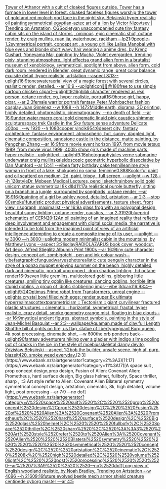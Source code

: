 [Tower of Athanor with a cult of cloaked figures outside. Tower has a furnace in lower level in forest. cloaked faceless figures worship the tower of gold and red moloch god face in the night sky. Beksinski hyper realistic oil painting](https://www.ebank.nz/aiartgenerator?category=Tower%2520of%2520Athanor%2520with%2520a%2520cult%2520of%2520cloaked%2520figures%2520outside.%2520Tower%2520has%2520a%2520furnace%2520in%2520lower%2520level%2520in%2520forest.%2520cloaked%2520faceless%2520figures%2520worship%2520the%2520tower%2520of%2520gold%2520and%2520red%2520moloch%2520god%2520face%2520in%2520the%2520night%2520sky.%2520Beksinski%2520hyper%2520realistic%2520oil%2520painting)[symmetrical egyptian-aztec art of a lion by Victor Nizovtsev | Trending on Artstation, CGSociety](https://www.ebank.nz/aiartgenerator?category=symmetrical%2520egyptian-aztec%2520art%2520of%2520a%2520lion%2520by%2520Victor%2520Nizovtsev%2520%7C%2520Trending%2520on%2520Artstation%2C%2520CGSociety)[an unaccompanied cute tiny fantasy cabin sits on the island of storms , ominous, epic cinematic shot, octane render, by craig mullins, ruan jia, waterhouse, rackham --lp](https://www.ebank.nz/aiartgenerator?category=an%2520unaccompanied%2520cute%2520tiny%2520fantasy%2520cabin%2520sits%2520on%2520the%2520island%2520of%2520storms%2520%2C%2520ominous%2C%2520epic%2520cinematic%2520shot%2C%2520octane%2520render%2C%2520by%2520craig%2520mullins%2C%2520ruan%2520jia%2C%2520waterhouse%2C%2520rackham%2520--lp)[21:9](https://www.ebank.nz/aiartgenerator?category=21%3A9)[people](https://www.ebank.nz/aiartgenerator?category=people)[-1.2](https://www.ebank.nz/aiartgenerator?category=-1.2)[symmetrical portrait, concept art , a young girl like Lalisa Manobal with blue eyes and blonde short wavy hair wearing a anime dres, by Krenz Cushart, Yoneyama Mai, painting by Mucha, Violet evergarden, trending pixiv, stunning atmosphere, light effects](https://www.ebank.nz/aiartgenerator?category=symmetrical%2520portrait%2C%2520concept%2520art%2520%2C%2520a%2520young%2520girl%2520like%2520Lalisa%2520Manobal%2520with%2520blue%2520eyes%2520and%2520blonde%2520short%2520wavy%2520hair%2520wearing%2520a%2520anime%2520dres%2C%2520by%2520Krenz%2520Cushart%2C%2520Yoneyama%2520Mai%2C%2520painting%2520by%2520Mucha%2C%2520Violet%2520evergarden%2C%2520trending%2520pixiv%2C%2520stunning%2520atmosphere%2C%2520light%2520effects)[a grand alien form in a brutalist museum of xenobiology, symmetrical,  spotlight from above, alien form, cold dark room, rendered in Blender, great dynamic range, great color balance, exuisite detail, hyper realistic, artstation --aspect 8:13](https://www.ebank.nz/aiartgenerator?category=a%2520grand%2520alien%2520form%2520in%2520a%2520brutalist%2520museum%2520of%2520xenobiology%2C%2520symmetrical%2C%2520%2520spotlight%2520from%2520above%2C%2520alien%2520form%2C%2520cold%2520dark%2520room%2C%2520rendered%2520in%2520Blender%2C%2520great%2520dynamic%2520range%2C%2520great%2520color%2520balance%2C%2520exuisite%2520detail%2C%2520hyper%2520realistic%2C%2520artstation%2520--aspect%25208%3A13)[--uplight](https://www.ebank.nz/aiartgenerator?category=--uplight)[16:9](https://www.ebank.nz/aiartgenerator?category=16%3A9)[tones](https://www.ebank.nz/aiartgenerator?category=tones)[water](https://www.ebank.nz/aiartgenerator?category=water)[aerial view of a magic forest with several circles, realistic render, detailed. --ar 16:9 --uplight](https://www.ebank.nz/aiartgenerator?category=aerial%2520view%2520of%2520a%2520magic%2520forest%2520with%2520several%2520circles%2C%2520realistic%2520render%2C%2520detailed.%2520--ar%252016%3A9%2520--uplight)[icon](https://www.ebank.nz/aiartgenerator?category=icon)[😶‍🌫️😡](https://www.ebank.nz/aiartgenerator?category=%F0%9F%98%B6%E2%80%8D%F0%9F%8C%AB%EF%B8%8F%F0%9F%98%A1)[180](https://www.ebank.nz/aiartgenerator?category=180)[free to use simple cartoon chicken clipart](https://www.ebank.nz/aiartgenerator?category=free%2520to%2520use%2520simple%2520cartoon%2520chicken%2520clipart)[--uplight](https://www.ebank.nz/aiartgenerator?category=--uplight)[9:16](https://www.ebank.nz/aiartgenerator?category=9%3A16)[ghibli character rendered as real person, octane render, cg, hyper realistic, portrait](https://www.ebank.nz/aiartgenerator?category=ghibli%2520character%2520rendered%2520as%2520real%2520person%2C%2520octane%2520render%2C%2520cg%2C%2520hyper%2520realistic%2C%2520portrait)[16:9](https://www.ebank.nz/aiartgenerator?category=16%3A9)[horse girl, happy, pixar, --ar 2:3](https://www.ebank.nz/aiartgenerator?category=horse%2520girl%2C%2520happy%2C%2520pixar%2C%2520--ar%25202%3A3)[female warrior portrait fantasy Peter Mohrbacher fashion cosplay Juan Giménez --w 1088 --h 1472](https://www.ebank.nz/aiartgenerator?category=female%2520warrior%2520portrait%2520fantasy%2520Peter%2520Mohrbacher%2520fashion%2520cosplay%2520Juan%2520Gim%C3%A9nez%2520--w%25201088%2520--h%25201472)[Middle earth, diorama, 3D printing, highly detailed, photorealistic, cinematography, --no depth of field, --ar 16:9](https://www.ebank.nz/aiartgenerator?category=Middle%2520earth%2C%2520diorama%2C%25203D%2520printing%2C%2520highly%2520detailed%2C%2520photorealistic%2C%2520cinematography%2C%2520--no%2520depth%2520of%2520field%2C%2520--ar%252016%3A9)[under water macro coral gold cinematic liquid pink caustics shimmer sculpture](https://www.ebank.nz/aiartgenerator?category=under%2520water%2520macro%2520coral%2520gold%2520cinematic%2520liquid%2520pink%2520caustics%2520shimmer%2520sculpture)[space trek Castle in the Sky future sense adventure Delicate 300px . --w 1920 --h 1080](https://www.ebank.nz/aiartgenerator?category=space%2520trek%2520Castle%2520in%2520the%2520Sky%2520future%2520sense%2520adventure%2520Delicate%2520300px%2520.%2520--w%25201920%2520--h%25201080)[cooper vincik](https://www.ebank.nz/aiartgenerator?category=cooper%2520vincik)[95](https://www.ebank.nz/aiartgenerator?category=95)[4:6](https://www.ebank.nz/aiartgenerator?category=4%3A6)[desert city, fantasy architecture, fantasy environment, atmospheric, hot, sunny, dappled light. cinematic composition, sandstone castle in the distance, matte painting, by Pengzhen Zhang --ar 16:9](https://www.ebank.nz/aiartgenerator?category=desert%2520city%2C%2520fantasy%2520architecture%2C%2520fantasy%2520environment%2C%2520atmospheric%2C%2520hot%2C%2520sunny%2C%2520dappled%2520light.%2520cinematic%2520composition%2C%2520sandstone%2520castle%2520in%2520the%2520distance%2C%2520matte%2520painting%2C%2520by%2520Pengzhen%2520Zhang%2520--ar%252016%3A9)[from movie event horizon 1997, from movie tetsuo 1989, from movie virus 1999, 400lb show girls made of machine parts, hyper realistic](https://www.ebank.nz/aiartgenerator?category=from%2520movie%2520event%2520horizon%25201997%2C%2520from%2520movie%2520tetsuo%25201989%2C%2520from%2520movie%2520virus%25201999%2C%2520400lb%2520show%2520girls%2520made%2520of%2520machine%2520parts%2C%2520hyper%2520realistic)[--uplight](https://www.ebank.nz/aiartgenerator?category=--uplight)[text](https://www.ebank.nz/aiartgenerator?category=text)[--uplight](https://www.ebank.nz/aiartgenerator?category=--uplight)[9:16](https://www.ebank.nz/aiartgenerator?category=9%3A16)[photography](https://www.ebank.nz/aiartgenerator?category=photography)[jules verne submarine underwater craig mullins](https://www.ebank.nz/aiartgenerator?category=jules%2520verne%2520submarine%2520underwater%2520craig%2520mullins)[kaleidoscopic geometric hyperbolic dissociative by Dan Mumford --ar 12:41 --vibe](https://www.ebank.nz/aiartgenerator?category=kaleidoscopic%2520geometric%2520hyperbolic%2520dissociative%2520by%2520Dan%2520Mumford%2520--ar%252012%3A41%2520--vibe)[a farty birthday cake tennille](https://www.ebank.nz/aiartgenerator?category=a%2520farty%2520birthday%2520cake%2520tennille)[anime style woman in front of a lake, shokugeki no soma, feminine](https://www.ebank.nz/aiartgenerator?category=anime%2520style%2520woman%2520in%2520front%2520of%2520a%2520lake%2C%2520shokugeki%2520no%2520soma%2C%2520feminine)[0.88](https://www.ebank.nz/aiartgenerator?category=0.88)[8K](https://www.ebank.nz/aiartgenerator?category=8K)[colorful paint and oil scatterd on medium, 2d, paint, trippy , full screen, --uplight --w 128 --h 128](https://www.ebank.nz/aiartgenerator?category=colorful%2520paint%2520and%2520oil%2520scatterd%2520on%2520medium%2C%25202d%2C%2520paint%2C%2520trippy%2520%2C%2520full%2520screen%2C%2520--uplight%2520--w%2520128%2520--h%2520128)[style](https://www.ebank.nz/aiartgenerator?category=style)[Dr. Mobeen Medical Lectures, pencil sketch](https://www.ebank.nz/aiartgenerator?category=Dr.%2520Mobeen%2520Medical%2520Lectures%2C%2520pencil%2520sketch)[rainbow solid gold unicorn statue symmetrical 8k d&d](https://www.ebank.nz/aiartgenerator?category=rainbow%2520solid%2520gold%2520unicorn%2520statue%2520symmetrical%25208k%2520d%26d)[11:17](https://www.ebank.nz/aiartgenerator?category=11%3A17)[a realistical purple butterfly, sitting on a branch in a jungle, surrounded by songbirds, octane render, —ar 16:9](https://www.ebank.nz/aiartgenerator?category=a%2520realistical%2520purple%2520butterfly%2C%2520sitting%2520on%2520a%2520branch%2520in%2520a%2520jungle%2C%2520surrounded%2520by%2520songbirds%2C%2520octane%2520render%2C%2520%E2%80%94ar%252016%3A9)[16:9](https://www.ebank.nz/aiartgenerator?category=16%3A9)[painting of a girl by ashley wood, detailed, artstation --ar 2:3 --stop 80](https://www.ebank.nz/aiartgenerator?category=painting%2520of%2520a%2520girl%2520by%2520ashley%2520wood%2C%2520detailed%2C%2520artstation%2520--ar%25202%3A3%2520--stop%252080)[smoke](https://www.ebank.nz/aiartgenerator?category=smoke)[1](https://www.ebank.nz/aiartgenerator?category=1)[futuristic product physical advertisements, texture sheet, front view, risograph, maximalist --ar 16:9](https://www.ebank.nz/aiartgenerator?category=futuristic%2520product%2520physical%2520advertisements%2C%2520texture%2520sheet%2C%2520front%2520view%2C%2520risograph%2C%2520maximalist%2520--ar%252016%3A9)[a glass frog with an polygonal design, beautiful sunny lighting, octane render, caustics, --ar 2:3](https://www.ebank.nz/aiartgenerator?category=a%2520glass%2520frog%2520with%2520an%2520polygonal%2520design%2C%2520beautiful%2520sunny%2520lighting%2C%2520octane%2520render%2C%2520caustics%2C%2520--ar%25202%3A3)[1920](https://www.ebank.nz/aiartgenerator?category=1920)[blueprint schematics of CERN](https://www.ebank.nz/aiartgenerator?category=blueprint%2520schematics%2520of%2520CERN)[20:12](https://www.ebank.nz/aiartgenerator?category=20%3A12)[An oil painting of an imagined reality that reflects deep involvement and engagement with digital social media, the narrative is intended to be told from the imagined point of view of an artificial intelligence attempting to create a composite image of its user, —uplight —w 3000 —h 3000](https://www.ebank.nz/aiartgenerator?category=An%2520oil%2520painting%2520of%2520an%2520imagined%2520reality%2520that%2520reflects%2520deep%2520involvement%2520and%2520engagement%2520with%2520digital%2520social%2520media%2C%2520the%2520narrative%2520is%2520intended%2520to%2520be%2520told%2520from%2520the%2520imagined%2520point%2520of%2520view%2520of%2520an%2520artificial%2520intelligence%2520attempting%2520to%2520create%2520a%2520composite%2520image%2520of%2520its%2520user%2C%2520%E2%80%94uplight%2520%E2%80%94w%25203000%2520%E2%80%94h%25203000)[--uplight](https://www.ebank.nz/aiartgenerator?category=--uplight)[a modern minimalist cabin in the mountains, by Matthew Lyons --aspect 3:2](https://www.ebank.nz/aiartgenerator?category=a%2520modern%2520minimalist%2520cabin%2520in%2520the%2520mountains%2C%2520by%2520Matthew%2520Lyons%2520--aspect%25203%3A2)[lis](https://www.ebank.nz/aiartgenerator?category=lis)[clay](https://www.ebank.nz/aiartgenerator?category=clay)[RADIOLAZARUS book cover, woodcut, Art deco, Alfred Stieglitz Albumin Print 1900s --ar 16:9](https://www.ebank.nz/aiartgenerator?category=RADIOLAZARUS%2520book%2520cover%2C%2520woodcut%2C%2520Art%2520deco%2C%2520Alfred%2520Stieglitz%2520Albumin%2520Print%25201900s%2520--ar%252016%3A9)[tiny cute character design, concept art, zombigotchi , pen and ink colour wash](https://www.ebank.nz/aiartgenerator?category=tiny%2520cute%2520character%2520design%2C%2520concept%2520art%2C%2520zombigotchi%2520%2C%2520pen%2520and%2520ink%2520colour%2520wash)[--vibefast](https://www.ebank.nz/aiartgenerator?category=--vibefast)[graphic](https://www.ebank.nz/aiartgenerator?category=graphic)[fungus](https://www.ebank.nz/aiartgenerator?category=fungus)[dwarves](https://www.ebank.nz/aiartgenerator?category=dwarves)[photorealistic cute penguin character in the style of a gonzo muppet enjoying summer on the beach, highly detailed, dark and cinematic, portrait uncropped , drop shadow lighting , hd octane render](https://www.ebank.nz/aiartgenerator?category=photorealistic%2520cute%2520penguin%2520character%2520in%2520the%2520style%2520of%2520a%2520gonzo%2520muppet%2520enjoying%2520summer%2520on%2520the%2520beach%2C%2520highly%2520detailed%2C%2520dark%2520and%2520cinematic%2C%2520portrait%2520uncropped%2520%2C%2520drop%2520shadow%2520lighting%2520%2C%2520hd%2520octane%2520render)[16:9](https://www.ebank.nz/aiartgenerator?category=16%3A9)[seven little gremlins, multicolored goblins, gibbering little creatures, smiling tiny goblin like creatures, dancing goblins, horrible little stupid goblins, a group of idiotic slobbering imps](https://www.ebank.nz/aiartgenerator?category=seven%2520little%2520gremlins%2C%2520multicolored%2520goblins%2C%2520gibbering%2520little%2520creatures%2C%2520smiling%2520tiny%2520goblin%2520like%2520creatures%2C%2520dancing%2520goblins%2C%2520horrible%2520little%2520stupid%2520goblins%2C%2520a%2520group%2520of%2520idiotic%2520slobbering%2520imps)[--vibe](https://www.ebank.nz/aiartgenerator?category=--vibe)[,3d](https://www.ebank.nz/aiartgenerator?category=%2C3d)[card](https://www.ebank.nz/aiartgenerator?category=card)[16:9](https://www.ebank.nz/aiartgenerator?category=16%3A9)[3:4](https://www.ebank.nz/aiartgenerator?category=3%3A4)[--uplight](https://www.ebank.nz/aiartgenerator?category=--uplight)[9:24](https://www.ebank.nz/aiartgenerator?category=9%3A24)[Optimus Prime robot from Transformers, unreal engine --uplight](https://www.ebank.nz/aiartgenerator?category=Optimus%2520Prime%2520robot%2520from%2520Transformers%2C%2520unreal%2520engine%2520--uplight)[a crystal bowl filled with eggs; render super 8k ultimate hyperreal](https://www.ebank.nz/aiartgenerator?category=a%2520crystal%2520bowl%2520filled%2520with%2520eggs%3B%2520render%2520super%25208k%2520ultimate%2520hyperreal)[mascot](https://www.ebank.nz/aiartgenerator?category=mascot)[text](https://www.ebank.nz/aiartgenerator?category=text)[parametricism :: Tectonism :: giant curvilinear fractured plastic structures :: cinematic :: horizontal, symmetrical, fractal, hyper realistic, crazy detail, smoke geometry,orange mist ,floating in blue clouds --ar 16:9](https://www.ebank.nz/aiartgenerator?category=parametricism%2520%3A%3A%2520Tectonism%2520%3A%3A%2520giant%2520curvilinear%2520fractured%2520plastic%2520structures%2520%3A%3A%2520cinematic%2520%3A%3A%2520horizontal%2C%2520symmetrical%2C%2520fractal%2C%2520hyper%2520realistic%2C%2520crazy%2520detail%2C%2520smoke%2520geometry%2Corange%2520mist%2520%2Cfloating%2520in%2520blue%2520clouds%2520--ar%252016%3A9)[mystical ancient figures, abstract symbols, painting in the style of Jean-Michel Basquiat --ar 2:3](https://www.ebank.nz/aiartgenerator?category=mystical%2520ancient%2520figures%2C%2520abstract%2520symbols%2C%2520painting%2520in%2520the%2520style%2520of%2520Jean-Michel%2520Basquiat%2520--ar%25202%3A3)[--wallpaper](https://www.ebank.nz/aiartgenerator?category=--wallpaper)[Aquaman,made of clay,full Length Shot](https://www.ebank.nz/aiartgenerator?category=Aquaman%2Cmade%2520of%2520clay%2Cfull%2520Length%2520Shot)[the bill of rights on fire, us flag, statue of liberty](https://www.ebank.nz/aiartgenerator?category=the%2520bill%2520of%2520rights%2520on%2520fire%2C%2520us%2520flag%2C%2520statue%2520of%2520liberty)[pregnant Borg queen, 4k post processing, cinematic shot, --w 600](https://www.ebank.nz/aiartgenerator?category=pregnant%2520Borg%2520queen%2C%25204k%2520post%2520processing%2C%2520cinematic%2520shot%2C%2520--w%2520600)[the orb ponders back](https://www.ebank.nz/aiartgenerator?category=the%2520orb%2520ponders%2520back)[--uplight](https://www.ebank.nz/aiartgenerator?category=--uplight)[90](https://www.ebank.nz/aiartgenerator?category=90)[fantasy adventurers hiking over a glacier with indigo slime pooling out of cracks in the ice, in the style of moebius](https://www.ebank.nz/aiartgenerator?category=fantasy%2520adventurers%2520hiking%2520over%2520a%2520glacier%2520with%2520indigo%2520slime%2520pooling%2520out%2520of%2520cracks%2520in%2520the%2520ice%2C%2520in%2520the%2520style%2520of%2520moebius)[skeletal danny devito, Zdzisław Beksiński --aspect 1:2](https://www.ebank.nz/aiartgenerator?category=skeletal%2520danny%2520devito%2C%2520Zdzis%C5%82aw%2520Beksi%C5%84ski%2520--aspect%25201%3A2)[bob the builder, unsafe scene. high af. purp. blazeit420. smoke weed everyday.](https://www.ebank.nz/aiartgenerator?category=bob%2520the%2520builder%2C%2520unsafe%2520scene.%2520high%2520af.%2520purp.%2520blazeit420.%2520smoke%2520weed%2520everyday.)[2:3](https://www.ebank.nz/aiartgenerator?category=2%3A3)[11:17](https://www.ebank.nz/aiartgenerator?category=11%3A17)[A space suit ,  prop concept design,prop design,  Fusion of  Alien: Covenant Alien: Prometheus,  hard surface design, Big glass helmet,   fullbofy, Space thriller, sharp , ::3  Art style refer to Alien: Covenant Alien   Bilateral symmetry       symmetrical   concept design,  artstation, cinematic,  8k, high detailed,  volume light,  post processing    --ar 7:9   --no dof](https://www.ebank.nz/aiartgenerator?category=A%2520space%2520suit%2520%2C%2520%2520prop%2520concept%2520design%2Cprop%2520design%2C%2520%2520Fusion%2520of%2520%2520Alien%3A%2520Covenant%2520Alien%3A%2520Prometheus%2C%2520%2520hard%2520surface%2520design%2C%2520Big%2520glass%2520helmet%2C%2520%2520%2520fullbofy%2C%2520Space%2520thriller%2C%2520sharp%2520%2C%2520%3A%3A3%2520%2520Art%2520style%2520refer%2520to%2520Alien%3A%2520Covenant%2520Alien%2520%2520%2520Bilateral%2520symmetry%2520%2520%2520%2520%2520%2520%2520symmetrical%2520%2520%2520concept%2520design%2C%2520%2520artstation%2C%2520cinematic%2C%2520%25208k%2C%2520high%2520detailed%2C%2520%2520volume%2520light%2C%2520%2520post%2520processing%2520%2520%2520%2520--ar%25207%3A9%2520%2520%2520--no%2520dof)[Long view of English woodland realistic, by Noah Bradley, Trending on Artstation    --w 4096  --h 2160](https://www.ebank.nz/aiartgenerator?category=Long%2520view%2520of%2520English%2520woodland%2520realistic%2C%2520by%2520Noah%2520Bradley%2C%2520Trending%2520on%2520Artstation%2520%2520%2520%2520--w%25204096%2520%2520--h%25202160)[9:16](https://www.ebank.nz/aiartgenerator?category=9%3A16)[future evolved beetle mech armor shield creature centipede cyborg master —ar 4:5](https://www.ebank.nz/aiartgenerator?category=future%2520evolved%2520beetle%2520mech%2520armor%2520shield%2520creature%2520centipede%2520cyborg%2520master%2520%E2%80%94ar%25204%3A5)